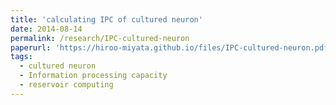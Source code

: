 ```yaml
---
title: 'calculating IPC of cultured neuron'
date: 2014-08-14
permalink: /research/IPC-cultured-neuron
paperurl: 'https://hiroo-miyata.github.io/files/IPC-cultured-neuron.pdf'
tags:
  - cultured neuron
  - Information processing capacity
  - reservoir computing
---
```

